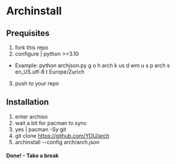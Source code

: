 # Archinstall
## Prequisites
1. fork this repo
2. configure | python >=3.10
- Example: python archjson.py g o h arch k us d wm u s p arch s en_US.utf-8 t Europe/Zurich
3. push to your repo
## Installation
1. enter archiso
2. wait a bit for pacman to sync
3. yes | pacman -Sy git
4. git clone https://github.com/YOU/arch
5. archinstall --config arch/arch.json
#### Done! - Take a break
